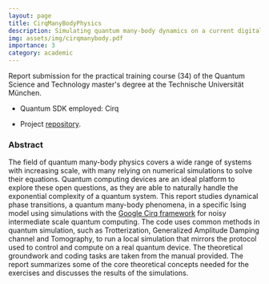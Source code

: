 ```yaml
---
layout: page
title: CirqManyBodyPhysics
description: Simulating quantum many-body dynamics on a current digital quantum computer
img: assets/img/cirqmanybody.pdf
importance: 3
category: academic
---
```


Report submission for the practical training course (34) of the Quantum Science and Technology master's degree at the Technische Universität München.

* Quantum SDK employed: Cirq

* Project [repository](https://github.com/EmilianoG-byte/Quantum-ManyBody-Cirq/blob/main/README.md).

### Abstract
The field of quantum many-body physics covers a wide range of systems with increasing scale, with many relying on numerical simulations to solve their equations. Quantum computing devices are an ideal platform to explore these open questions, as they are able to naturally handle the exponential complexity of a quantum system. This report studies dynamical phase transitions, a quantum many-body phenomena, in a specific Ising model using simulations with the [Google Cirq framework](https://quantumai.google) for noisy intermediate scale quantum computing. The code uses common methods in quantum simulation, such as Trotterization, Generalized Amplitude Damping channel and Tomography, to run a local simulation that mirrors the protocol used to control and compute on a real quantum device. The theoretical groundwork and coding tasks are taken from the manual provided. The report summarizes some of the core theoretical concepts needed for the exercises and discusses the results of the simulations.